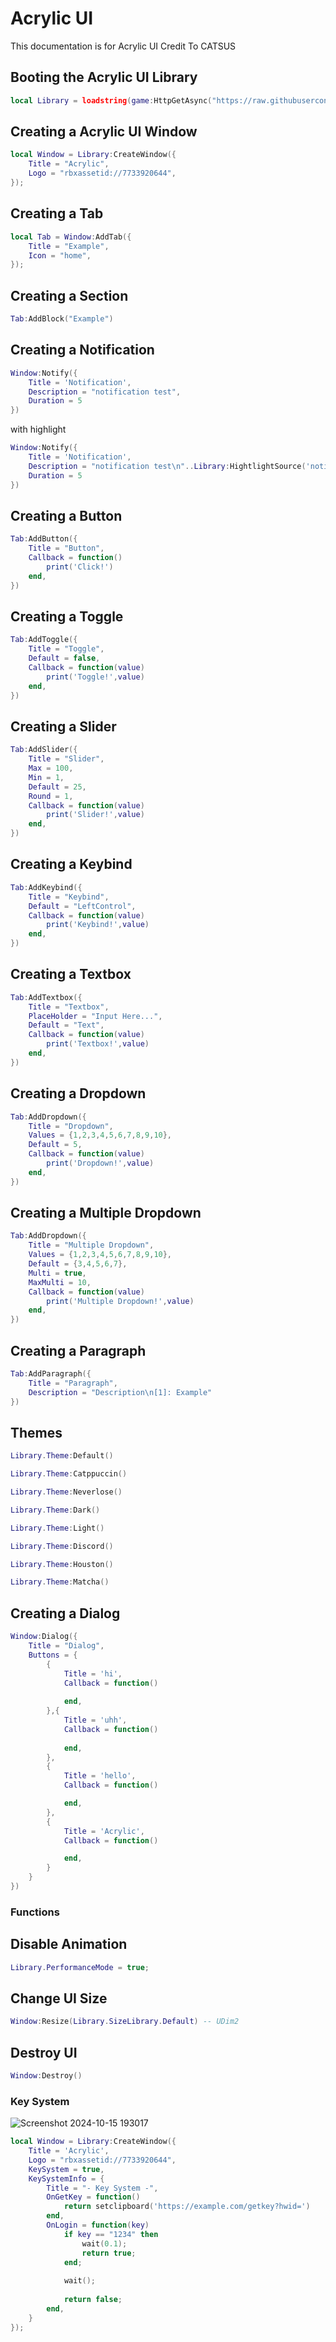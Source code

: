 # Acrylic UI
This documentation is for Acrylic UI Credit To CATSUS

## Booting the Acrylic UI Library
```lua
local Library = loadstring(game:HttpGetAsync("https://raw.githubusercontent.com/3345-c-a-t-s-u-s/Acrylic/refs/heads/main/source"))();
```




## Creating a Acrylic UI Window
```lua
local Window = Library:CreateWindow({
	Title = "Acrylic",
	Logo = "rbxassetid://7733920644",
});
```

## Creating a Tab
```lua
local Tab = Window:AddTab({
	Title = "Example",
	Icon = "home",
});
```

## Creating a Section
```lua
Tab:AddBlock("Example")
```

## Creating a Notification
```lua
Window:Notify({
	Title = 'Notification',
	Description = "notification test",
	Duration = 5
})
```
with highlight
```lua
Window:Notify({
	Title = 'Notification',
	Description = "notification test\n"..Library:HightlightSource('notification test'),
	Duration = 5
})
```

## Creating a Button
```lua
Tab:AddButton({
	Title = "Button",
	Callback = function()
		print('Click!')
	end,
})
```

## Creating a Toggle
```lua
Tab:AddToggle({
	Title = "Toggle",
	Default = false,
	Callback = function(value)
		print('Toggle!',value)
	end,
})
```

## Creating a Slider
```lua
Tab:AddSlider({
	Title = "Slider",
	Max = 100,
	Min = 1,
	Default = 25,
	Round = 1,
	Callback = function(value)
		print('Slider!',value)
	end,
})
```

## Creating a Keybind
```lua
Tab:AddKeybind({
	Title = "Keybind",
	Default = "LeftControl",
	Callback = function(value)
		print('Keybind!',value)
	end,
})
```

## Creating a Textbox
```lua
Tab:AddTextbox({
	Title = "Textbox",
	PlaceHolder = "Input Here...",
	Default = "Text",
	Callback = function(value)
		print('Textbox!',value)
	end,
})
```

## Creating a Dropdown
```lua
Tab:AddDropdown({
	Title = "Dropdown",
	Values = {1,2,3,4,5,6,7,8,9,10},
	Default = 5,
	Callback = function(value)
		print('Dropdown!',value)
	end,
})
```

## Creating a Multiple Dropdown
```lua
Tab:AddDropdown({
	Title = "Multiple Dropdown",
	Values = {1,2,3,4,5,6,7,8,9,10},
	Default = {3,4,5,6,7},
	Multi = true,
	MaxMulti = 10,
	Callback = function(value)
		print('Multiple Dropdown!',value)
	end,
})
```

## Creating a Paragraph
```lua
Tab:AddParagraph({
	Title = "Paragraph",
	Description = "Description\n[1]: Example"
})
```

## Themes
```lua
Library.Theme:Default()
```
```lua
Library.Theme:Catppuccin()
```
```lua
Library.Theme:Neverlose()
```
```lua
Library.Theme:Dark()
```
```lua
Library.Theme:Light()
```
```lua
Library.Theme:Discord()
```
```lua
Library.Theme:Houston()
```
```lua
Library.Theme:Matcha()
```

## Creating a Dialog
```lua
Window:Dialog({
	Title = "Dialog",
	Buttons = {
		{
			Title = 'hi',
			Callback = function()
				
			end,
		},{
			Title = 'uhh',
			Callback = function()
				
			end,
		},
		{
			Title = 'hello',
			Callback = function()

			end,
		},
		{
			Title = 'Acrylic',
			Callback = function()

			end,
		}
	}
})
```

### Functions
## Disable Animation
```lua
Library.PerformanceMode = true;
```

## Change UI Size
```lua
Window:Resize(Library.SizeLibrary.Default) -- UDim2
```

## Destroy UI
```lua
Window:Destroy()
```

### Key System
![Screenshot 2024-10-15 193017](https://github.com/user-attachments/assets/c9822e0b-2bb7-4261-973e-b5113920a4bf)
```lua
local Window = Library:CreateWindow({
	Title = 'Acrylic',
	Logo = "rbxassetid://7733920644",
	KeySystem = true,
	KeySystemInfo = {
		Title = "- Key System -",
		OnGetKey = function()
			return setclipboard('https://example.com/getkey?hwid=')
		end,
		OnLogin = function(key)
			if key == "1234" then
				wait(0.1);
				return true;
			end;
			
			wait();
			
			return false;
		end,
	}
});
```
